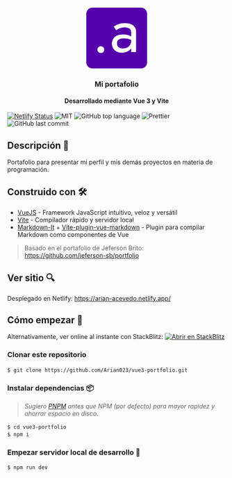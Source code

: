 <p align="center">
  <img src="./src/assets/img/me.png" height="140">
  <h3 align="center">Mi portafolio</h3>
  <h4 align="center">Desarrollado mediante Vue 3 y Vite</h4>
</p>

[![Netlify Status](https://api.netlify.com/api/v1/badges/0f03f268-084a-4a2c-aec4-6e3911c4f61e/deploy-status)](https://app.netlify.com/sites/arian-acevedo/deploys) ![MIT](https://img.shields.io/github/license/Arian023/vue3-portfolio?label=licencia) ![GitHub top language](https://img.shields.io/github/languages/top/Arian023/vue3-portfolio) ![Prettier](https://img.shields.io/badge/Estilo%20de%20código-Prettier-pink) ![GitHub last commit](https://img.shields.io/github/last-commit/Arian023/vue3-portfolio?label=%C3%9Altimo%20commit)

## Descripción 📝

Portafolio para presentar mi perfil y mis demás proyectos en materia de programación.

## Construido con 🛠

* [VueJS](https://vuejs.org/) - Framework JavaScript intuitivo, veloz y versátil
* [Vite](https://vitejs.dev/) - Compilador rápido y servidor local
* [Markdown-It](https://github.com/markdown-it/markdown-it) + [Vite-plugin-vue-markdown](https://github.com/mdit-vue/vite-plugin-vue-markdown) - Plugin para compilar Markdown como componentes de Vue

> Basado en el portafolio de Jeferson Brito: https://github.com/jeferson-sb/portfolio

## Ver sitio 🔍

Desplegado en Netlify: https://arian-acevedo.netlify.app/

## Cómo empezar 🚀

Alternativamente, ver online al instante con StackBlitz: 
[![Abrir en StackBlitz](https://developer.stackblitz.com/img/open_in_stackblitz.svg)](https://stackblitz.com/github/Arian023/vue3-portfolio)

### Clonar este repositorio

```bash
$ git clone https://github.com/Arian023/vue3-portfolio.git
```

### Instalar dependencias 📦

> _Sugiero [PNPM](https://pnpm.io/) antes que NPM (por defecto) para mayor rapidez y ahorrar espacio en disco._

```sh
$ cd vue3-portfolio
$ npm i
```

### Empezar servidor local de desarrollo 🔧

```sh
$ npm run dev
```